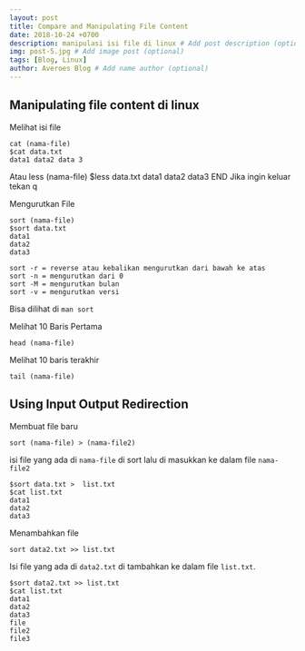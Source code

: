 ```yaml
---
layout: post
title: Compare and Manipulating File Content
date: 2018-10-24 +0700
description: manipulasi isi file di linux # Add post description (optional)
img: post-5.jpg # Add image post (optional)
tags: [Blog, Linux]
author: Averoes Blog # Add name author (optional)
---
```


## Manipulating file content di linux

Melihat isi file 

	cat (nama-file)
	$cat data.txt
	data1 data2 data 3
  Atau
	less (nama-file)
	$less data.txt
	data1 data2 data3
	END
 Jika ingin keluar tekan q

Mengurutkan File

	sort (nama-file)
	$sort data.txt
	data1
	data2
	data3

	sort -r = reverse atau kebalikan mengurutkan dari bawah ke atas
	sort -n = mengurutkan dari 0
	sort -M = mengurutkan bulan
	sort -v = mengurutkan versi
  
  Bisa dilihat di `man sort`

Melihat 10 Baris Pertama 

	head (nama-file)

Melihat 10 baris terakhir

	tail (nama-file)

## Using Input Output Redirection

Membuat file baru

	sort (nama-file) > (nama-file2)
isi file yang ada di `nama-file` di sort lalu di masukkan ke dalam file `nama-file2`

	
	$sort data.txt >  list.txt 
	$cat list.txt
	data1
	data2
	data3

Menambahkan file 

	sort data2.txt >> list.txt
Isi file yang ada di `data2.txt` di tambahkan ke dalam file `list.txt`.

	$sort data2.txt >> list.txt
	$cat list.txt
	data1
	data2
	data3
	file
	file2
	file3


